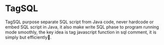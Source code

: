 # TagSQL
TagSQL purpose separate SQL script from Java code,  never hardcode or embed SQL script in Java,         it also make write SQL phase to program running mode smoothly,         the key idea is tag javascript function in sql comment, it is simply but efficiently🚀.
